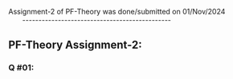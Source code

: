 Assignment-2 of PF-Theory was done/submitted on 01/Nov/2024 \
&nbsp;&nbsp;&nbsp;&nbsp;&nbsp;&nbsp; ----------------------------------------------
## PF-Theory Assignment-2:

### Q #01:
